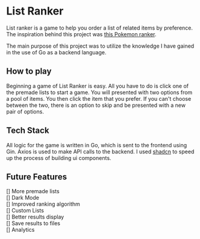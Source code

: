 # List Ranker

List ranker is a game to help you order a list of related items by preference. The inspiration behind this project was [this Pokemon ranker](https://fio4ri.github.io/FavoritePokemon/).

The main purpose of this project was to utilize the knowledge I have gained in the use of Go as a backend language.

## How to play

Beginning a game of List Ranker is easy. All you have to do is click one of the premade lists to start a game. You will presented with two options from a pool of items. You then click the item that you prefer. If you can't choose between the two, there is an option to skip and be presented with a new pair of options.

## Tech Stack

All logic for the game is written in Go, which is sent to the frontend using Gin. Axios is used to make API calls to the backend. I used [shadcn](https://ui.shadcn.com/) to speed up the process of building ui components.

## Future Features

[] More premade lists
<br>
[] Dark Mode
<br>
[] Improved ranking algorithm
<br>
[] Custom Lists
<br>
[] Better results display
<br>
[] Save results to files
<br>
[] Analytics

